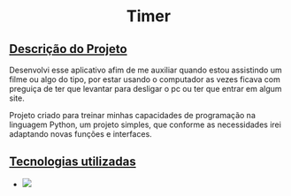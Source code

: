 <!DOCTYPE html>
<html lang="en">
<head>
    <meta charset="UTF-8">
    <meta name="viewport" content="width=device-width, initial-scale=1.0">
</head>
<body>
    
<h1 align="center"> Timer

</h1>
<h2 align="left"><ins> Descrição do Projeto </ins></h2>
<p>Desenvolvi esse aplicativo afim de me auxiliar quando estou assistindo um filme ou algo do tipo, por estar usando o computador as vezes ficava com preguiça de ter que levantar para desligar o pc ou ter que entrar em algum site.</p>
<p>Projeto criado para treinar minhas capacidades de programação na linguagem Python, um projeto simples, que conforme as necessidades irei adaptando novas funções e interfaces. </p>


<h2><ins> Tecnologias utilizadas </ins></h2>
<ul>
    <li><img loading="lazy" src="https://img.shields.io/badge/Python%20-grey"></li>
</ul>


</body>
</html>
